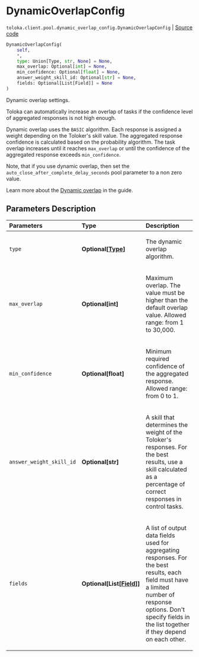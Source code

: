 # DynamicOverlapConfig
`toloka.client.pool.dynamic_overlap_config.DynamicOverlapConfig` | [Source code](https://github.com/Toloka/toloka-kit/blob/v1.1.4/src/client/pool/dynamic_overlap_config.py#L9)

```python
DynamicOverlapConfig(
    self,
    *,
    type: Union[Type, str, None] = None,
    max_overlap: Optional[int] = None,
    min_confidence: Optional[float] = None,
    answer_weight_skill_id: Optional[str] = None,
    fields: Optional[List[Field]] = None
)
```

Dynamic overlap settings.


Toloka can automatically increase an overlap of tasks if the confidence level of aggregated responses is not high enough.

Dynamic overlap uses the `BASIC` algorithm.
Each response is assigned a weight depending on the Toloker's skill value.
The aggregated response confidence is calculated based on the probability algorithm.
The task overlap increases until it reaches `max_overlap` or until the confidence of the aggregated response exceeds `min_confidence`.

Note, that if you use dynamic overlap, then set the `auto_close_after_complete_delay_seconds` pool parameter to a non zero value.

Learn more about the [Dynamic overlap](https://toloka.ai/en/docs/guide/concepts/dynamic-overlap) in the guide.

## Parameters Description

| Parameters | Type | Description |
| :----------| :----| :-----------|
`type`|**Optional\[[Type](toloka.client.pool.dynamic_overlap_config.DynamicOverlapConfig.Type.md)\]**|<p>The dynamic overlap algorithm.</p>
`max_overlap`|**Optional\[int\]**|<p>Maximum overlap. The value must be higher than the default overlap value. Allowed range: from 1 to 30,000.</p>
`min_confidence`|**Optional\[float\]**|<p>Minimum required confidence of the aggregated response. Allowed range: from 0 to 1.</p>
`answer_weight_skill_id`|**Optional\[str\]**|<p>A skill that determines the weight of the Toloker&#x27;s responses. For the best results, use a skill calculated as a percentage of correct responses in control tasks.</p>
`fields`|**Optional\[List\[[Field](toloka.client.pool.dynamic_overlap_config.DynamicOverlapConfig.Field.md)\]\]**|<p>A list of output data fields used for aggregating responses. For the best results, each field must have a limited number of response options. Don&#x27;t specify fields in the list together if they depend on each other.</p>
